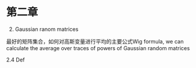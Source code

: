 # 第二章

2. Gaussian ranom matrices

最好的矩阵集合，如何对高斯变量进行平均的主要公式Wig formula, we can calculate the average over traces of powers of Gaussian random matrices

2.4 Def





















